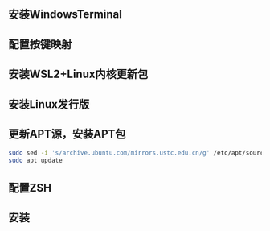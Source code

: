 ## 安装WindowsTerminal
## 配置按键映射
## 安装WSL2+Linux内核更新包
## 安装Linux发行版
## 更新APT源，安装APT包

```bash
sudo sed -i 's/archive.ubuntu.com/mirrors.ustc.edu.cn/g' /etc/apt/sources.list
sudo apt update

```

## 配置ZSH
## 安装
